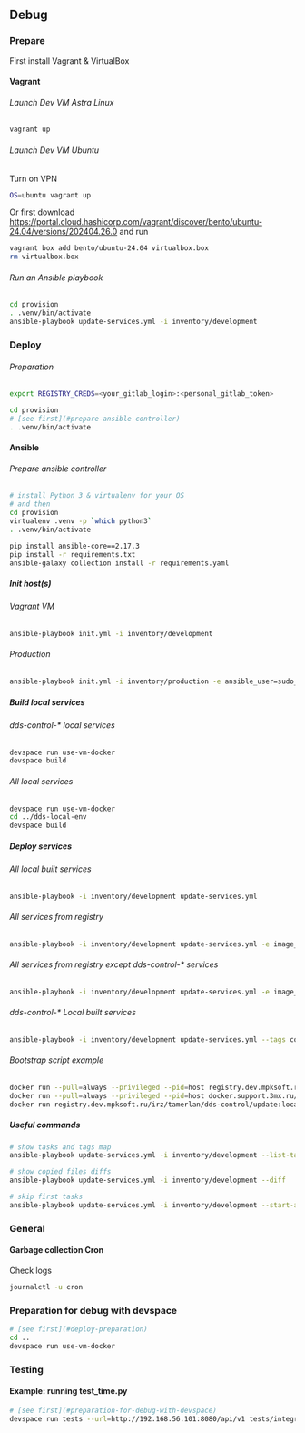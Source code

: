 ## Debug
### Prepare
First install Vagrant & VirtualBox

#### Vagrant
###### Launch Dev VM Astra Linux
```bash
vagrant up
```
###### Launch Dev VM Ubuntu
Turn on VPN
```bash
OS=ubuntu vagrant up
```
Or first download https://portal.cloud.hashicorp.com/vagrant/discover/bento/ubuntu-24.04/versions/202404.26.0
and run
```bash
vagrant box add bento/ubuntu-24.04 virtualbox.box
rm virtualbox.box
```

###### Run an Ansible playbook
```bash
cd provision
. .venv/bin/activate
ansible-playbook update-services.yml -i inventory/development
```

### Deploy
###### Preparation
```bash
export REGISTRY_CREDS=<your_gitlab_login>:<personal_gitlab_token>

cd provision
# [see first](#prepare-ansible-controller)
. .venv/bin/activate
```

#### Ansible
###### Prepare ansible controller
```bash
# install Python 3 & virtualenv for your OS
# and then
cd provision
virtualenv .venv -p `which python3`
. .venv/bin/activate

pip install ansible-core==2.17.3
pip install -r requirements.txt
ansible-galaxy collection install -r requirements.yaml
```

##### Init host(s)
###### Vagrant VM
```bash
ansible-playbook init.yml -i inventory/development
```

###### Production
```bash
ansible-playbook init.yml -i inventory/production -e ansible_user=sudo_user --private-key=~/.ssh/admin.key -e ansible_host=<host_ip_or_dns>
```

##### Build local services
###### dds-control-* local services
```bash
devspace run use-vm-docker
devspace build
```

###### All local services
```bash
devspace run use-vm-docker
cd ../dds-local-env
devspace build
```

##### Deploy services

###### All local built services
```bash
ansible-playbook -i inventory/development update-services.yml
```

###### All services from registry
```bash
ansible-playbook -i inventory/development update-services.yml -e image_tag=develop -e online=yes
```

###### All services from registry except dds-control-* services
```bash
ansible-playbook -i inventory/development update-services.yml -e image_tag=develop -e online=yes --skip-tags control
```

###### dds-control-* Local built services
```bash
ansible-playbook -i inventory/development update-services.yml --tags control
```

###### Bootstrap script example
```bash
docker run --pull=always --privileged --pid=host registry.dev.mpksoft.ru/irz/tamerlan/dds-control/update:local ./bootstrap --version develop -- RADARIQ_DEVICES="localhost localhost1" TAMERLAN_DEVICES="localhost localhost"
docker run --pull=always --privileged --pid=host docker.support.3mx.ru/tamerlan/dds-control/update:develop ./bootstrap --version develop --oem-brand radariq
docker run registry.dev.mpksoft.ru/irz/tamerlan/dds-control/update:local ./bootstrap -h
```

##### Useful commands
```bash
# show tasks and tags map
ansible-playbook update-services.yml -i inventory/development --list-tasks

# show copied files diffs
ansible-playbook update-services.yml -i inventory/development --diff

# skip first tasks
ansible-playbook update-services.yml -i inventory/development --start-at-task "Deploy video service"
```

### General
#### Garbage collection Cron
Check logs
```bash
journalctl -u cron
```

### Preparation for debug with devspace

```bash
# [see first](#deploy-preparation)
cd ..
devspace run use-vm-docker
```

### Testing
#### Example: running test_time.py 
```bash
# [see first](#preparation-for-debug-with-devspace)
devspace run tests --url=http://192.168.56.101:8080/api/v1 tests/integration/test_time.py
```
